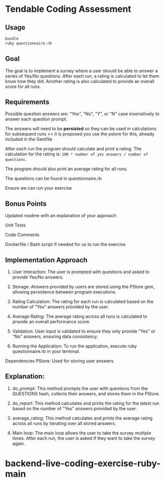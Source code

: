 # Tendable Coding Assessment

## Usage

```sh
bundle
ruby questionnaire.rb
```

## Goal

The goal is to implement a survey where a user should be able to answer a series of Yes/No questions. After each run, a rating is calculated to let them know how they did. Another rating is also calculated to provide an overall score for all runs.

## Requirements

Possible question answers are: "Yes", "No", "Y", or "N" case insensitively to answer each question prompt.

The answers will need to be **persisted** so they can be used in calculations for subsequent runs >> it is proposed you use the pstore for this, already included in the Gemfile

After _each_ run the program should calculate and print a rating. The calculation for the rating is: `100 * number of yes answers / number of questions`.

The program should also print an average rating for all runs.

The questions can be found in questionnaire.rb

Ensure we can run your exercise

## Bonus Points

Updated readme with an explanation of your approach

Unit Tests

Code Comments

Dockerfile / Bash script if needed for us to run the exercise


## Implementation Approach
1. User Interaction: The user is prompted with questions and asked to provide Yes/No answers.
2. Storage: Answers provided by users are stored using the PStore gem, allowing persistence between program executions.
3. Rating Calculation: The rating for each run is calculated based on the number of "Yes" answers provided by the user.
4. Average Rating: The average rating across all runs is calculated to provide an overall performance score.
5. Validation: User input is validated to ensure they only provide "Yes" or "No" answers, ensuring data consistency.

6. Running the Application: To run the application, execute ruby questionnaire.rb in your terminal.

Dependencies
PStore: Used for storing user answers.

## Explanation:

1. do_prompt: This method prompts the user with questions from the QUESTIONS hash, collects their answers, and stores them in the PStore.

2. do_report: This method calculates and prints the rating for the latest run based on the number of "Yes" answers provided by the user.

3. average_rating: This method calculates and prints the average rating across all runs by iterating over all stored answers.

4. Main loop: The main loop allows the user to take the survey multiple times. After each run, the user is asked if they want to take the survey again.
# backend-live-coding-exercise-ruby-main
